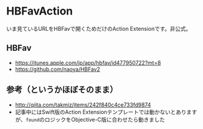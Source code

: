 # HBFavAction
いま見ているURLをHBFavで開くためだけのAction Extensionです。非公式。

## HBFav
* https://itunes.apple.com/jp/app/hbfav/id477950722?mt=8
* https://github.com/naoya/HBFav2

## 参考（というかほぼそのまま）
* http://qiita.com/takmiz/items/242f840c4ce733fd9874
* 記事中にはSwift版のAction Extensionテンプレートでは動かないとありますが、`found`のロジックをObjective-C版に合わせたら動きました
